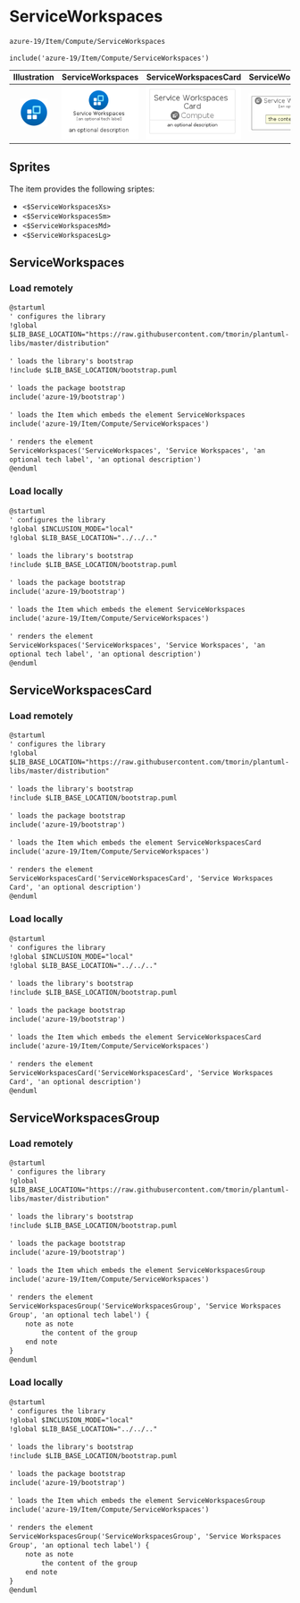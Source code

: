 # ServiceWorkspaces


```text
azure-19/Item/Compute/ServiceWorkspaces
```

```text
include('azure-19/Item/Compute/ServiceWorkspaces')
```



| Illustration | ServiceWorkspaces | ServiceWorkspacesCard | ServiceWorkspacesGroup |
| :---: | :---: | :---: | :---: |
| ![illustration for Illustration](../../../azure-19/Item/Compute/ServiceWorkspaces.png) | ![illustration for ServiceWorkspaces](../../../azure-19/Item/Compute/ServiceWorkspaces.Local.png) | ![illustration for ServiceWorkspacesCard](../../../azure-19/Item/Compute/ServiceWorkspacesCard.Local.png) | ![illustration for ServiceWorkspacesGroup](../../../azure-19/Item/Compute/ServiceWorkspacesGroup.Local.png) |



## Sprites
The item provides the following sriptes:

- `<$ServiceWorkspacesXs>`
- `<$ServiceWorkspacesSm>`
- `<$ServiceWorkspacesMd>`
- `<$ServiceWorkspacesLg>`





## ServiceWorkspaces

### Load remotely
```plantuml
@startuml
' configures the library
!global $LIB_BASE_LOCATION="https://raw.githubusercontent.com/tmorin/plantuml-libs/master/distribution"

' loads the library's bootstrap
!include $LIB_BASE_LOCATION/bootstrap.puml

' loads the package bootstrap
include('azure-19/bootstrap')

' loads the Item which embeds the element ServiceWorkspaces
include('azure-19/Item/Compute/ServiceWorkspaces')

' renders the element
ServiceWorkspaces('ServiceWorkspaces', 'Service Workspaces', 'an optional tech label', 'an optional description')
@enduml
```

### Load locally
```plantuml
@startuml
' configures the library
!global $INCLUSION_MODE="local"
!global $LIB_BASE_LOCATION="../../.."

' loads the library's bootstrap
!include $LIB_BASE_LOCATION/bootstrap.puml

' loads the package bootstrap
include('azure-19/bootstrap')

' loads the Item which embeds the element ServiceWorkspaces
include('azure-19/Item/Compute/ServiceWorkspaces')

' renders the element
ServiceWorkspaces('ServiceWorkspaces', 'Service Workspaces', 'an optional tech label', 'an optional description')
@enduml
```

## ServiceWorkspacesCard

### Load remotely
```plantuml
@startuml
' configures the library
!global $LIB_BASE_LOCATION="https://raw.githubusercontent.com/tmorin/plantuml-libs/master/distribution"

' loads the library's bootstrap
!include $LIB_BASE_LOCATION/bootstrap.puml

' loads the package bootstrap
include('azure-19/bootstrap')

' loads the Item which embeds the element ServiceWorkspacesCard
include('azure-19/Item/Compute/ServiceWorkspaces')

' renders the element
ServiceWorkspacesCard('ServiceWorkspacesCard', 'Service Workspaces Card', 'an optional description')
@enduml
```

### Load locally
```plantuml
@startuml
' configures the library
!global $INCLUSION_MODE="local"
!global $LIB_BASE_LOCATION="../../.."

' loads the library's bootstrap
!include $LIB_BASE_LOCATION/bootstrap.puml

' loads the package bootstrap
include('azure-19/bootstrap')

' loads the Item which embeds the element ServiceWorkspacesCard
include('azure-19/Item/Compute/ServiceWorkspaces')

' renders the element
ServiceWorkspacesCard('ServiceWorkspacesCard', 'Service Workspaces Card', 'an optional description')
@enduml
```

## ServiceWorkspacesGroup

### Load remotely
```plantuml
@startuml
' configures the library
!global $LIB_BASE_LOCATION="https://raw.githubusercontent.com/tmorin/plantuml-libs/master/distribution"

' loads the library's bootstrap
!include $LIB_BASE_LOCATION/bootstrap.puml

' loads the package bootstrap
include('azure-19/bootstrap')

' loads the Item which embeds the element ServiceWorkspacesGroup
include('azure-19/Item/Compute/ServiceWorkspaces')

' renders the element
ServiceWorkspacesGroup('ServiceWorkspacesGroup', 'Service Workspaces Group', 'an optional tech label') {
    note as note
        the content of the group
    end note
}
@enduml
```

### Load locally
```plantuml
@startuml
' configures the library
!global $INCLUSION_MODE="local"
!global $LIB_BASE_LOCATION="../../.."

' loads the library's bootstrap
!include $LIB_BASE_LOCATION/bootstrap.puml

' loads the package bootstrap
include('azure-19/bootstrap')

' loads the Item which embeds the element ServiceWorkspacesGroup
include('azure-19/Item/Compute/ServiceWorkspaces')

' renders the element
ServiceWorkspacesGroup('ServiceWorkspacesGroup', 'Service Workspaces Group', 'an optional tech label') {
    note as note
        the content of the group
    end note
}
@enduml
```

